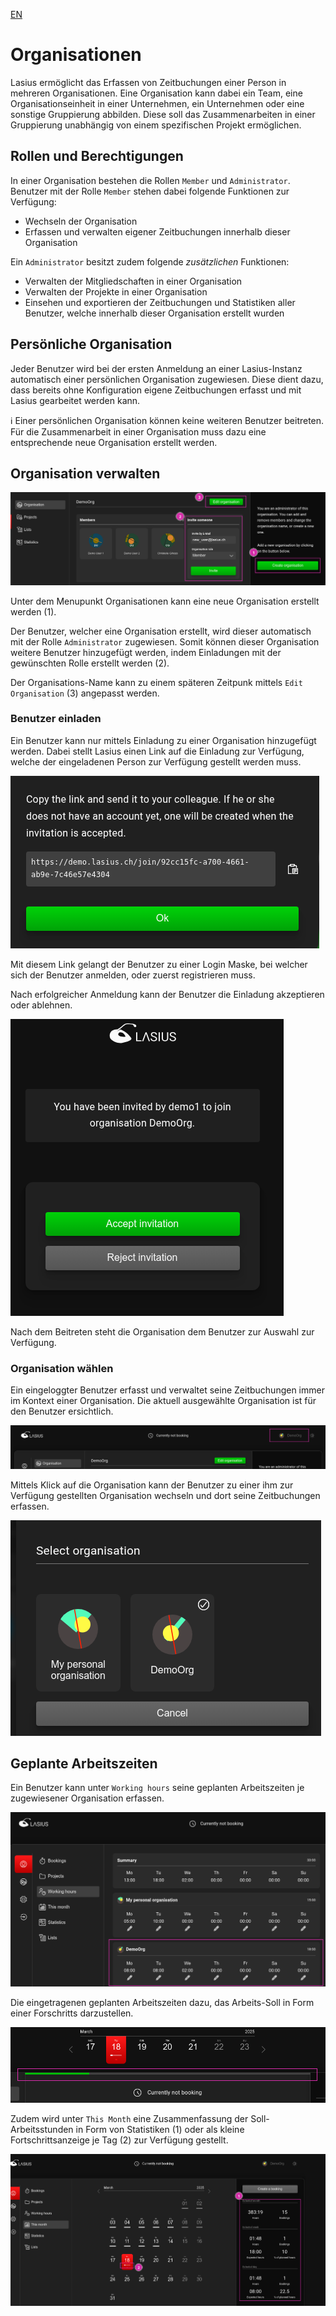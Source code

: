 [EN](Organizations.md)

# Organisationen

Lasius ermöglicht das Erfassen von Zeitbuchungen einer Person in mehreren Organisationen. Eine Organisation kann dabei ein Team, eine Organisationseinheit in einer Unternehmen, ein Unternehmen oder eine sonstige Gruppierung abbilden. Diese soll das Zusammenarbeiten in einer Gruppierung unabhängig von einem spezifischen Projekt ermöglichen.

## Rollen und Berechtigungen

In einer Organisation bestehen die Rollen `Member` und `Administrator`. Benutzer mit der Rolle `Member` stehen dabei folgende Funktionen zur Verfügung:

- Wechseln der Organisation
- Erfassen und verwalten eigener Zeitbuchungen innerhalb dieser Organisation

Ein `Administrator` besitzt zudem folgende *zusätzlichen* Funktionen:

- Verwalten der Mitgliedschaften in einer Organisation
- Verwalten der Projekte in einer Organisation
- Einsehen und exportieren der Zeitbuchungen und Statistiken aller Benutzer, welche innerhalb dieser Organisation erstellt wurden

## Persönliche Organisation

Jeder Benutzer wird bei der ersten Anmeldung an einer Lasius-Instanz automatisch einer persönlichen Organisation zugewiesen. Diese dient dazu, dass bereits ohne Konfiguration eigene Zeitbuchungen erfasst und mit Lasius gearbeitet werden kann.

ℹ️ Einer persönlichen Organisation können keine weiteren Benutzer beitreten. Für die Zusammenarbeit in einer Organisation muss dazu eine entsprechende neue Organisation erstellt werden.

## Organisation verwalten

![Organisation verwalten](images/Lasius_Org_Manage.png)

Unter dem Menupunkt Organisationen kann eine neue Organisation erstellt werden (1).

Der Benutzer, welcher eine Organisation erstellt, wird dieser automatisch mit der Rolle `Administrator` zugewiesen. Somit können dieser Organisation weitere Benutzer hinzugefügt werden, indem Einladungen mit der gewünschten Rolle erstellt werden (2). 

Der Organisations-Name kann zu einem späteren Zeitpunk mittels `Edit Organisation` (3) angepasst werden.

### Benutzer einladen

Ein Benutzer kann nur mittels Einladung zu einer Organisation hinzugefügt werden. Dabei stellt Lasius einen Link auf die Einladung zur Verfügung, welche der eingeladenen Person zur Verfügung gestellt werden muss.

![Einladungslink](images/Lasius_Org_Invitation_Link.png)

Mit diesem Link gelangt der Benutzer zu einer Login Maske, bei welcher sich der Benutzer anmelden, oder zuerst registrieren muss.

Nach erfolgreicher Anmeldung kann der Benutzer die Einladung akzeptieren oder ablehnen.

![Einladung akzeptieren](images/Lasius_Org_Join.png)

Nach dem Beitreten steht die Organisation dem Benutzer zur Auswahl zur Verfügung.

### Organisation wählen

Ein eingeloggter Benutzer erfasst und verwaltet seine Zeitbuchungen immer im Kontext einer Organisation. Die aktuell ausgewählte Organisation ist für den Benutzer ersichtlich. 

![Aktuelle Organisation](images/Lasius_Org_Current.png)

Mittels Klick auf die Organisation kann der Benutzer zu einer ihm zur Verfügung gestellten Organisation wechseln und dort seine Zeitbuchungen erfassen.

![Organisation wechseln](images/Lasius_Org_Switch.png)

## Geplante Arbeitszeiten

Ein Benutzer kann unter `Working hours` seine geplanten Arbeitszeiten je zugewiesener Organisation erfassen.

![Geplante Arbeitszeiten](Lasius_Org_Workinghours.png)

Die eingetragenen geplanten Arbeitszeiten dazu, das Arbeits-Soll in Form einer Forschritts darzustellen.

![Aktueller Fortschritt](images/Lasius_TimeBooking_Current_Progress.png)

Zudem wird unter `This Month` eine Zusammenfassung der Soll-Arbeitsstunden in Form von Statistiken (1) oder als kleine Fortschrittsanzeige je Tag (2) zur Verfügung gestellt.

![Aktueller Monat](images/Lasius_TimeBooking_This_Month.png)